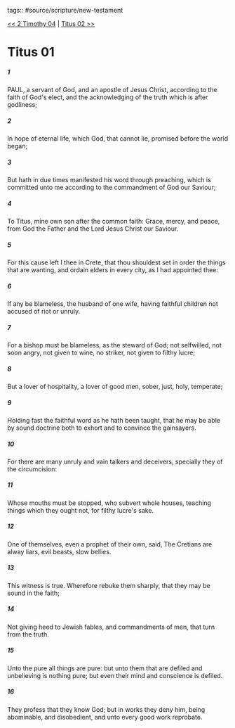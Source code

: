 tags:: #source/scripture/new-testament

[<< 2 Timothy 04](new-testament/16_2_Timothy/2_Timothy_04.md) | [Titus 02 >>](new-testament/17_Titus/Titus_02.md)

# Titus 01

##### 1

PAUL, a servant of God, and an apostle of Jesus Christ, according to the faith of God's elect, and the acknowledging of the truth which is after godliness;

##### 2

In hope of eternal life, which God, that cannot lie, promised before the world began;

##### 3

But hath in due times manifested his word through preaching, which is committed unto me according to the commandment of God our Saviour;

##### 4

To Titus, mine own son after the common faith: Grace, mercy, and peace, from God the Father and the Lord Jesus Christ our Saviour.

##### 5

For this cause left I thee in Crete, that thou shouldest set in order the things that are wanting, and ordain elders in every city, as I had appointed thee:

##### 6

If any be blameless, the husband of one wife, having faithful children not accused of riot or unruly.

##### 7

For a bishop must be blameless, as the steward of God; not selfwilled, not soon angry, not given to wine, no striker, not given to filthy lucre;

##### 8

But a lover of hospitality, a lover of good men, sober, just, holy, temperate;

##### 9

Holding fast the faithful word as he hath been taught, that he may be able by sound doctrine both to exhort and to convince the gainsayers.

##### 10

For there are many unruly and vain talkers and deceivers, specially they of the circumcision:

##### 11

Whose mouths must be stopped, who subvert whole houses, teaching things which they ought not, for filthy lucre's sake.

##### 12

One of themselves, even a prophet of their own, said, The Cretians are alway liars, evil beasts, slow bellies.

##### 13

This witness is true. Wherefore rebuke them sharply, that they may be sound in the faith;

##### 14

Not giving heed to Jewish fables, and commandments of men, that turn from the truth.

##### 15

Unto the pure all things are pure: but unto them that are defiled and unbelieving is nothing pure; but even their mind and conscience is defiled.

##### 16

They profess that they know God; but in works they deny him, being abominable, and disobedient, and unto every good work reprobate.
